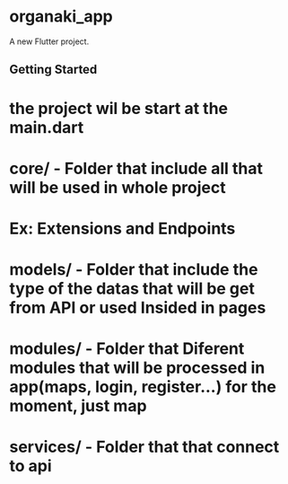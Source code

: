 # organaki_app

A new Flutter project.

## Getting Started

# the project wil be start at the main.dart

# core/ - Folder that include all that will be used in whole project
# Ex: Extensions and Endpoints

# models/ - Folder that include the type of the datas that will be get from API or used Insided in pages

# modules/ - Folder that Diferent modules that will be processed in app(maps, login, register...) for the moment, just map

# services/ - Folder that that connect to api

